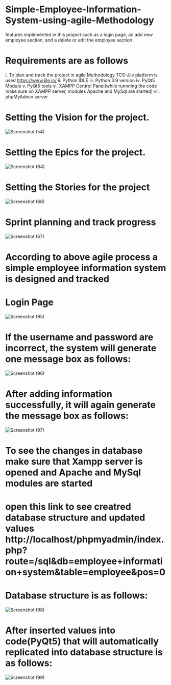 # Simple-Employee-Information-System-using-agile-Methodology
features implemented in this project such as a login page, an add new employee section, and a delete or edit the employee section
# Requirements are as follows
i.    To plan and track the project in agile Methodology TCS-Jile platform is used https://www.jile.io/ 
ii.	  Python IDLE
iii.	Python 3.9 version
iv.	  PyQt5 Module
v.	  PyQt5 tools
vi.	  XAMPP Control Panel(while runnning the code make sure on XAMPP server, modules Apache and MySql are started)
vii.	phpMyAdmin server
# Setting the Vision for the project.
![Screenshot (54)](https://github.com/Sakshikadam80/Simple-Employee-Information-System-using-Agile-Methodology/assets/91478993/00c4df81-b7e5-4035-9602-2963bfe43f69)
# Setting the Epics for the project.
![Screenshot (64)](https://github.com/Sakshikadam80/Simple-Employee-Information-System-using-Agile-Methodology/assets/91478993/3caa32cb-7d66-4909-920b-316f7ee6261d)
# Setting the Stories for the project
![Screenshot (66)](https://github.com/Sakshikadam80/Simple-Employee-Information-System-using-Agile-Methodology/assets/91478993/f9d979ae-cc2a-4a88-b9ec-20652dd19f7d)
# Sprint planning and track progress
![Screenshot (67)](https://github.com/Sakshikadam80/Simple-Employee-Information-System-using-Agile-Methodology/assets/91478993/4e1d5a00-a3b4-4d07-ad73-647fe63aa1a1)
# According to above agile process a simple employee information system is designed and tracked
# Login Page
![Screenshot (95)](https://github.com/Sakshikadam80/Simple-Employee-Information-System/assets/91478993/d9169728-b98d-439f-a259-9cc8fa79bfdb)
# If the username and password are incorrect, the system will generate one message box as follows:​
![Screenshot (96)](https://github.com/Sakshikadam80/Simple-Employee-Information-System/assets/91478993/7c21921f-2c8e-42bc-a8d4-1df993b2b839)
# After adding information successfully, it will again generate the message box as follows:    
![Screenshot (97)](https://github.com/Sakshikadam80/Simple-Employee-Information-System/assets/91478993/10a14279-f462-40fd-ba37-fc3fd7a5b956)
# To see the changes in database make sure that Xampp server is opened and Apache and MySql modules are started
# open this link to see creatred database structure and updated values http://localhost/phpmyadmin/index.php?route=/sql&db=employee+information+system&table=employee&pos=0
# Database structure is as follows:
![Screenshot (98)](https://github.com/Sakshikadam80/Simple-Employee-Information-System/assets/91478993/c537c060-ac25-481c-9049-22bf89a0db99)
# After inserted values into code(PyQt5) that will automatically replicated into database structure is as follows:
![Screenshot (99)](https://github.com/Sakshikadam80/Simple-Employee-Information-System-using-Agile-Methodology/assets/91478993/15b6dfe2-5adc-400b-9c94-f34a1af8aba4)
